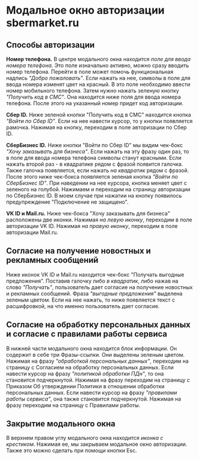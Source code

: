 ﻿# Модальное окно авторизации sbermarket.ru

## Способы авторизации

**Номер телефона.** В центре модального окна находится _поле для ввода номера телефона_. Это поле изначально активно, можно сразу вводить номер телефона. Перейти в поле может помочь функциональная надпись _"Добро пожаловать"_. Если нажать на нее, символы в поле для ввода номера изменят цвет на красный. В это поле необходимо ввести номер мобильного телефона. Затем нужно нажать зеленую кнопку _"Получить код в СМС"_. Она находится ниже поля для ввода номера телефона. После этого на указанный номер придет код авторизации.

**Сбер ID.** Ниже зеленой кнопки "Получить код в СМС" находится кнопка _"Войти по Сбер ID"_. Если на нее навести курсор, то у кнопки появляется рамочка. Нажимая на кнопку, переходим в поле авторизации по Сбер ID.

**СберБизнес ID.** Ниже кнопки "Войти по Сбер ID" мы видим чек-бокс _"Хочу заказывать для бизнеса"_. Если нажать на эту фразу один раз, то в поле для ввода номера телефона символы станут красными. Если нажать второй раз - в квадратике рядом с фразой появится галочка. Также галочка появляется, если нажать _на квадратик_ рядом с фразой. После этого ниже чек-бокса появляется зеленая кнопка _"Войти по СберБизнес ID"_. При наведении на нее курсора, кнопка меняет цвет с зеленого на голубой. Нажимаем и переходим на страницу авторизации по СберБизнес ID. В моем случае при нажатии на кнопку появилось предупреждение "Подключение не защищено".

**VK ID и Mail.ru.** Ниже чек-бокса "Хочу заказывать для бизнеса" расположены две иконки. Нажимая _на левую иконку_, переходим в поле авторизации VK ID. Нажимая _на правую иконку_, переходим в поле авторизации Mail.ru.

## Согласие на получение новостных и рекламных сообщений

Ниже иконок VK ID и Mail.ru находится чек-бокс "Получать выгодные предложения". Поставив галочку либо _в квадратик_, либо нажав на слово _"Получать"_, пользователь дает согласие на получение новостных  и рекламных сообщений. Фраза _"выгодные предложения"_ выделена зеленым цветом. Если на нее нажать, то ниже появляется текст с расшифровкой, на что именно пользователь дает согласие.

## Согласие на обработку персональных данных и согласие с правилами работы сервиса

В нижней части модального окна находится блок информации. Он содержит в себе три Фразы-ссылки. Они выделены зеленым цветом. Нажимая на фразу _"обработкой персональных данных"_, переходим на страницу с Согласием на обработку персональных данных. Если навести курсор на фразу _"политикой обработки ПДн"_, то она становится подчеркнутой. Нажимая на фразу переходим на страницу с Приказом Об утверждении Политики в отношении обработки персональных данных. Если навести курсор на фразу _"правилами работы сервиса"_, она также становится подчеркнутой. Нажимая на фразу переходим на страницу с Правилами работы.

## Закрытие модального окна

В верхнем правом углу модального окна находится _иконка с крестиком_. Нажимая ее, мы закрываем модальное окно авторизации. Также это можно сделать при помощи кнопки Esc.

